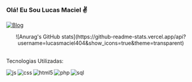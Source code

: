 ### Olá! Eu Sou Lucas Maciel  ✌
[![Blog](https://img.shields.io/badge/Instagram-E4405F?style=for-the-badge&logo=instagram&logoColor=white)](https://www.instagram.com/lucasmaciel404/)
<center>
![Anurag's GitHub stats](https://github-readme-stats.vercel.app/api?username=lucasmaciel404&show_icons=true&theme=transparent)
</center>

<div style='display: inline_block;'></br> 
  <p>Tecnologias Utilizadas:</p>
  <img align='left' alt='js' src='https://img.shields.io/badge/javascript-%23323330.svg?style=for-the-badge&logo=javascript&logoColor=%23F7DF1E'/>
  <img align='left' alt='css' src='https://img.shields.io/badge/css3-%231572B6.svg?style=for-the-badge&logo=css3&logoColor=white'/>
  <img align='left' alt='html5' src='https://img.shields.io/badge/html5-%23E34F26.svg?style=for-the-badge&logo=html5&logoColor=white'/>
  <img align='left' alt='php' src='https://img.shields.io/badge/php-%23777BB4.svg?style=for-the-badge&logo=php&logoColor=white'/>
  <img align='left' alt='sql' src='https://img.shields.io/badge/MySQL-00000F?style=for-the-badge&logo=mysql&logoColor=white'/>
  

  
<?div>
